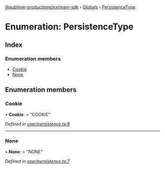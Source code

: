 [@sublime-productions/extream-sdk](../README.md) › [Globals](../globals.md) › [PersistenceType](persistencetype.md)

# Enumeration: PersistenceType

## Index

### Enumeration members

* [Cookie](persistencetype.md#cookie)
* [None](persistencetype.md#none)

## Enumeration members

###  Cookie

• **Cookie**: = "COOKIE"

*Defined in [user/persistence.ts:8](https://github.com/Extream-SaaS/ex-sdk/blob/dd0fa1a/src/user/persistence.ts#L8)*

___

###  None

• **None**: = "NONE"

*Defined in [user/persistence.ts:7](https://github.com/Extream-SaaS/ex-sdk/blob/dd0fa1a/src/user/persistence.ts#L7)*
